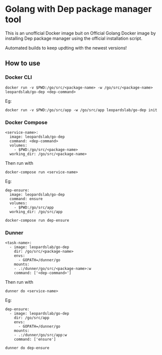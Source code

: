 # Golang with Dep package manager tool
This is an unofficial Docker image buit on Official Golang Docker image by installing Dep package manager using the official installation script.

Automated builds to keep updting with the newest versions!

## How to use

### Docker CLI

```
docker run -v $PWD:/go/src/<package-name> -w /go/src/<package-name>  leopardslab/go-dep <dep-command>
```

Eg:

```
docker run -v $PWD:/go/src/app -w /go/src/app leopardslab/go-dep init
```

### Docker Compose

```
<service-name>:
  image: leopardslab/go-dep
  command: <dep-command>
  volumes:
    - $PWD:/go/src/<package-name>
  working_dir: /go/src/<package-name>
```
Then run with 
```
docker-compose run <service-name>
```
  
  Eg:
```
dep-ensure:
  image: leopardslab/go-dep
  command: ensure
  volumes:
    - $PWD:/go/src/app
  working_dir: /go/src/app
```
```
docker-compose run dep-ensure
```

### Dunner

```
<task-name>:
  - image: leopardslab/go-dep
    dir: /go/src/<package-name>
    envs:
      - GOPATH=/dunner/go
    mounts:
    - .:/dunner/go/src/<package-name>:w
    command: ['<dep-command>']
```

Then run with 
```
dunner do <service-name>
```
  
  Eg:
```
dep-ensure:
  - image: leopardslab/go-dep
    dir: /go/src/app
    envs:
      - GOPATH=/dunner/go
    mounts:
    - .:/dunner/go/src/app:w
    command: ['ensure']
```

```
dunner do dep-ensure
```
